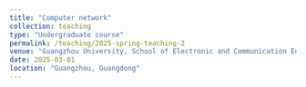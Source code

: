 ```yaml
---
title: "Computer network"
collection: teaching
type: "Undergraduate course"
permalink: /teaching/2025-spring-teaching-2
venue: "Guangzhou University, School of Electronic and Communication Engineering"
date: 2025-03-01
location: "Guangzhou, Guangdong"
---
```

